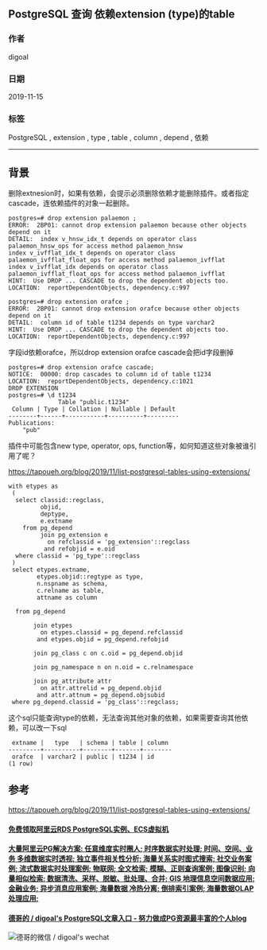 ## PostgreSQL 查询 依赖extension (type)的table   
                                                                                             
### 作者                                                    
digoal                                                                                             
                                                                                             
### 日期                                                                                             
2019-11-15                                                                                         
                                                                                             
### 标签                                                                                             
PostgreSQL , extension , type , table , column , depend , 依赖      
                                                                                             
----                                                                                             
                                                                                             
## 背景     
删除extnesion时，如果有依赖，会提示必须删除依赖才能删除插件。或者指定cascade，连依赖插件的对象一起删除。  
  
```  
postgres=# drop extension palaemon ;  
ERROR:  2BP01: cannot drop extension palaemon because other objects depend on it  
DETAIL:  index v_hnsw_idx_t depends on operator class palaemon_hnsw_ops for access method palaemon_hnsw  
index v_ivfflat_idx_t depends on operator class palaemon_ivfflat_float_ops for access method palaemon_ivfflat  
index v_ivfflat_idx depends on operator class palaemon_ivfflat_float_ops for access method palaemon_ivfflat  
HINT:  Use DROP ... CASCADE to drop the dependent objects too.  
LOCATION:  reportDependentObjects, dependency.c:997  
  
postgres=# drop extension orafce ;  
ERROR:  2BP01: cannot drop extension orafce because other objects depend on it  
DETAIL:  column id of table t1234 depends on type varchar2  
HINT:  Use DROP ... CASCADE to drop the dependent objects too.  
LOCATION:  reportDependentObjects, dependency.c:997  
```  
  
字段id依赖orafce，所以drop extension orafce cascade会把id字段删掉  
  
```  
postgres=# drop extension orafce cascade;  
NOTICE:  00000: drop cascades to column id of table t1234  
LOCATION:  reportDependentObjects, dependency.c:1021  
DROP EXTENSION  
postgres=# \d t1234  
              Table "public.t1234"  
 Column | Type | Collation | Nullable | Default   
--------+------+-----------+----------+---------  
Publications:  
    "pub"  
```  
  
插件中可能包含new type, operator, ops, function等，如何知道这些对象被谁引用了呢？  
  
https://tapoueh.org/blog/2019/11/list-postgresql-tables-using-extensions/  
  
  
```     
with etypes as  
 (  
  select classid::regclass,  
         objid,  
         deptype,  
         e.extname  
    from pg_depend  
         join pg_extension e  
           on refclassid = 'pg_extension'::regclass  
          and refobjid = e.oid  
  where classid = 'pg_type'::regclass  
 )  
 select etypes.extname,  
        etypes.objid::regtype as type,  
        n.nspname as schema,  
        c.relname as table,  
        attname as column  
  
  from pg_depend  
    
       join etypes  
         on etypes.classid = pg_depend.refclassid  
        and etypes.objid = pg_depend.refobjid  
          
       join pg_class c on c.oid = pg_depend.objid  
         
       join pg_namespace n on n.oid = c.relnamespace  
         
       join pg_attribute attr  
         on attr.attrelid = pg_depend.objid  
        and attr.attnum = pg_depend.objsubid  
 where pg_depend.classid = 'pg_class'::regclass;        
```  
  
这个sql只能查询type的依赖，无法查询其他对象的依赖，如果需要查询其他依赖，可以改一下sql  
  
```  
 extname |   type   | schema | table | column   
---------+----------+--------+-------+--------  
 orafce  | varchar2 | public | t1234 | id  
(1 row)  
```  
    
## 参考  
https://tapoueh.org/blog/2019/11/list-postgresql-tables-using-extensions/  
    
  
  
  
  
  
  
  
  
  
  
  
  
  
  
  
  
  
  
  
#### [免费领取阿里云RDS PostgreSQL实例、ECS虚拟机](https://www.aliyun.com/database/postgresqlactivity "57258f76c37864c6e6d23383d05714ea")
  
  
#### [大量阿里云PG解决方案: 任意维度实时圈人; 时序数据实时处理; 时间、空间、业务 多维数据实时透视; 独立事件相关性分析; 海量关系实时图式搜索; 社交业务案例; 流式数据实时处理案例; 物联网; 全文检索; 模糊、正则查询案例; 图像识别; 向量相似检索; 数据清洗、采样、脱敏、批处理、合并; GIS 地理信息空间数据应用; 金融业务; 异步消息应用案例; 海量数据 冷热分离; 倒排索引案例; 海量数据OLAP处理应用;](https://yq.aliyun.com/topic/118 "40cff096e9ed7122c512b35d8561d9c8")
  
  
#### [德哥的 / digoal's PostgreSQL文章入口 - 努力做成PG资源最丰富的个人blog](https://github.com/digoal/blog/blob/master/README.md "22709685feb7cab07d30f30387f0a9ae")
  
  
![德哥的微信 / digoal's wechat](../pic/digoal_weixin.jpg "f7ad92eeba24523fd47a6e1a0e691b59")
  
